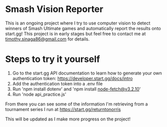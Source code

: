 # Smash Vision Reporter

This is an ongoing project where I try to use computer vision to detect winners of Smash Ultimate games and automatically report the results onto start.gg! This project is in early stages but feel free to contact me at timothy.sinaga86@gmail.com for details. 

# Steps to try it yourself

1. Go to the start.gg API documentation to learn how to generate your own authentication token: https://developer.start.gg/docs/intro
2. Add the authentication token into a .env file
3. Run 'npm install dotenv' and 'npm install node-fetch@v3.2.10'
4. Run 'node api_practice.js'

From there you can see some of the information I'm retrieving from a tournament series I run at https://start.gg/returntonorris

This will be updated as I make more progress on the project!